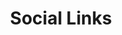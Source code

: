 ---
title: "Social Links"
bg_image: "images/backgrounds/funfact-bg.jpg"
funfacts:
# funfacts item loop
- name : "Linkedin"
  image : "images/icons/icons8-linkedin-48.png"
  #count : "100"
  
# funfacts item loop
- name : "Github"
  image : "images/icons/icons8-instagram-48.png"
  #count : "200"
  
# funfacts item loop
- name : "Twitter"
  image : "images/icons/icons8-twitterx-50.png"
  #count : "250"
  
# funfacts item loop
- name : "Instagram"
  image : "images/icons/icons8-instagram-48.png"
  #count : "150"


# custom style
custom_class: "" 
custom_attributes: "" 
custom_css: ""
---
